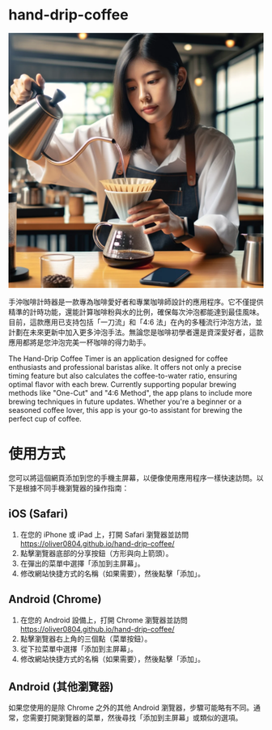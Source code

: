 # hand-drip-coffee
![pic](./DALLE.png)

手沖咖啡計時器是一款專為咖啡愛好者和專業咖啡師設計的應用程序。它不僅提供精準的計時功能，還能計算咖啡粉與水的比例，確保每次沖泡都能達到最佳風味。目前，這款應用已支持包括「一刀流」和「4:6 法」在內的多種流行沖泡方法，並計劃在未來更新中加入更多沖泡手法。無論您是咖啡初學者還是資深愛好者，這款應用都將是您沖泡完美一杯咖啡的得力助手。

The Hand-Drip Coffee Timer is an application designed for coffee enthusiasts and professional baristas alike. It offers not only a precise timing feature but also calculates the coffee-to-water ratio, ensuring optimal flavor with each brew. Currently supporting popular brewing methods like "One-Cut" and "4:6 Method", the app plans to include more brewing techniques in future updates. Whether you're a beginner or a seasoned coffee lover, this app is your go-to assistant for brewing the perfect cup of coffee.

# 使用方式

您可以將這個網頁添加到您的手機主屏幕，以便像使用應用程序一樣快速訪問。以下是根據不同手機瀏覽器的操作指南：

## iOS (Safari)

1. 在您的 iPhone 或 iPad 上，打開 Safari 瀏覽器並訪問 <https://oliver0804.github.io/hand-drip-coffee/>
2. 點擊瀏覽器底部的分享按鈕（方形與向上箭頭）。
3. 在彈出的菜單中選擇「添加到主屏幕」。
4. 修改網站快捷方式的名稱（如果需要），然後點擊「添加」。

## Android (Chrome)

1. 在您的 Android 設備上，打開 Chrome 瀏覽器並訪問 <https://oliver0804.github.io/hand-drip-coffee/>
2. 點擊瀏覽器右上角的三個點（菜單按鈕）。
3. 從下拉菜單中選擇「添加到主屏幕」。
4. 修改網站快捷方式的名稱（如果需要），然後點擊「添加」。

## Android (其他瀏覽器)

如果您使用的是除 Chrome 之外的其他 Android 瀏覽器，步驟可能略有不同。通常，您需要打開瀏覽器的菜單，然後尋找「添加到主屏幕」或類似的選項。
